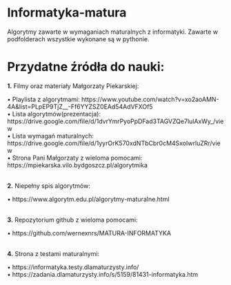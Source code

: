 # Informatyka-matura 
Algorytmy zawarte w wymaganiach maturalnych z informatyki. Zawarte w podfolderach wszystkie wykonane są w pythonie.

<h1>Przydatne źródła do nauki:</h1>
<p><b>1.</b> Filmy oraz materiały Małgorzaty Piekarskiej:</p>
      • Playlista z algorytmami: https://www.youtube.com/watch?v=xo2aoAMN-4A&list=PLpEP9TjZ__-Ff6YYZSZ0EAd54AdVFXOf5<br>
      • Lista algorytmów(prezentacja): https://drive.google.com/file/d/1dvrYmrPyoPpDFad3TAGVZQe7lulAxWy_/view<br>
      • Lista wymagań maturalnych: https://drive.google.com/file/d/1yyrOrK570xdNTbCbr0cM4SxoIwrluZRr/view<br>
      • Strona Pani Małgorzaty z wieloma pomocami: https://mpiekarska.vilo.bydgoszcz.pl/algorytmika<br><br>
<p><b>2.</b> Niepełny spis algorytmów:</p>
      • https://www.algorytm.edu.pl/algorytmy-maturalne.html<br><br>
<p><b>3.</b> Repozytorium github z wieloma pomocami:</p>
      • https://github.com/wernexnrs/MATURA-INFORMATYKA<br><br>
<p><b>4.</b> Strona z testami maturalnymi:</p>
      • https://informatyka.testy.dlamaturzysty.info/<br>
      • https://zadania.dlamaturzysty.info/s/5159/81431-informatyka.htm<br><br>
